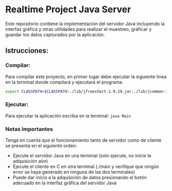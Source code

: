 # Realtime Project Java Server
Este repositorio contiene la implementación del servidor Java incluyendo la 
interfaz gráfica y otras utilidades para realizar el muestreo, gráficar y guardar
los datos capturados por la aplicación.

## Istrucciones:

### Compilar:
Para compilar este proyecto, en primer lugar debe ejecutar la siguiente línea en la
terminal donde compilará y ejecutará el programa.

```bash
export CLASSPATH=$CLASSPATH:./lib/jfreechart-1.0.19.jar:./lib/jcommon-1.0.23.jar
```

### Ejecutar:
Para ejecutar la aplicación escriba en la terminal:
	`java Main`


### Notas Importantes
Tenga en cuenta que el funcionamiento tanto de servidor como de cliente se presenta en el siguiente orden:

*	Ejecute el servidor Java en una terminal (solo ejecute, no inicie la adquisición aún)
*	Ejecute el cliente en C en otra terminal (./main y verifique que ningún error se haya generado en ninguna de las dos terminales)
*	Puede dar inicio a la adquisición de datos presionando el botón adecuado en la interfaz gráfica del servidor Java

